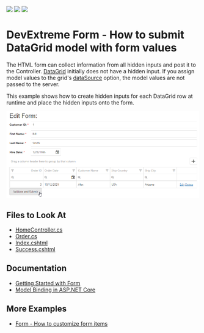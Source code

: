 <!-- default badges list -->
![](https://img.shields.io/endpoint?url=https://codecentral.devexpress.com/api/v1/VersionRange/128583361/17.2.4%2B)
[![](https://img.shields.io/badge/Open_in_DevExpress_Support_Center-FF7200?style=flat-square&logo=DevExpress&logoColor=white)](https://supportcenter.devexpress.com/ticket/details/T590924)
[![](https://img.shields.io/badge/📖_How_to_use_DevExpress_Examples-e9f6fc?style=flat-square)](https://docs.devexpress.com/GeneralInformation/403183)
<!-- default badges end -->

# DevExtreme Form - How to submit DataGrid model with form values

The HTML form can collect information from all hidden inputs and post it to the Controller. [DataGrid](https://js.devexpress.com/Documentation/ApiReference/UI_Components/dxDataGrid/) initially does not have a hidden input. If you assign model values to the grid's [dataSource](https://js.devexpress.com/Documentation/ApiReference/UI_Components/dxDataGrid/Configuration/#dataSource) option, the model values are not passed to the server. 

This example shows how to create hidden inputs for each DataGrid row at runtime and place the hidden inputs onto the form. 

![grid-model](submit-grid-model-with-form.png)

## Files to Look At

- [HomeController.cs](./MVC/dxSampleT590924/Controllers/HomeController.cs)
- [Order.cs](./MVC/dxSampleT590924/Models/Order.cs) 
- [Index.cshtml](./MVC/dxSampleT590924/Views/Home/Index.cshtml)
- [Success.cshtml](./MVC/dxSampleT590924/Views/Home/Success.cshtml)

## Documentation

- [Getting Started with Form](https://js.devexpress.com/Documentation/Guide/UI_Components/Form/Getting_Started_with_Form/)
- [Model Binding in ASP.NET Core](https://www.red-gate.com/simple-talk/dotnet/asp-net/model-binding-asp-net-core/)


## More Examples

- [Form - How to customize form items](https://github.com/DevExpress-Examples/Form-Custom-items)
